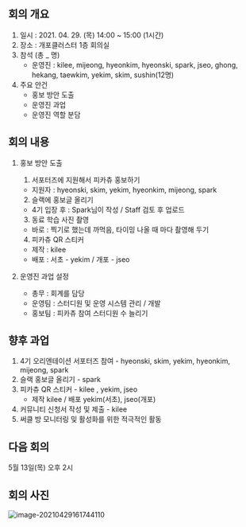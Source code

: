 ## 회의 개요
1. 일시 : 2021. 04. 29. (목) 14:00 ~ 15:00 (1시간)
2. 장소 : 개포클러스터 1층 회의실
3. 참석 (총 _ 명)
   - 운영진 : kilee, mijeong, hyeonkim, hyeonski, spark, jseo, ghong, hekang, taewkim, yekim, skim, sushin(12명)
4. 주요 안건
	- 홍보 방안 도출
	- 운영진 과업 
	- 운영진 역할 분담
## 회의 내용

1. 홍보 방안 도출

   1)  서포터즈에 지원해서 피카츄 홍보하기

   - 지원자 : hyeonski, skim, yekim, hyeonkim, mijeong, spark

   2) 슬랙에 홍보글 올리기

   - 4기 입장 후 : Spark님이 작성 / Staff 검토 후 업로드

   3) 동료 학습 사진 촬영

   - 바로 : 찍기로 했는데 까먹음, 타이밍 나올 때 마다 촬영해 두기

   4) 피카츄 QR 스티커

   - 제작 : kilee 
   - 배포 : 서초 - yekim / 개포 - jseo

2. 운영진 과업 설정

   - 총무 : 회계를 담당
   - 운영팀 : 스터디원 및 운영 시스템 관리 / 개발
   - 홍보팀 : 피카츄 참여 스터디원 수 늘리기

## 향후 과업

1. 4기 오리엔테이션 서포터즈 참여 - hyeonski, skim, yekim, hyeonkim, mijeong, spark
2. 슬랙 홍보글 올리기 - spark
3. 피카츄 QR 스티커 - kilee , yekim, jseo
   - 제작 kilee / 배포 yekim(서초),  jseo(개포)
4. 커뮤니티 신청서 작성 및 제출 - kilee
5. 써클 방 모니터링 및 활성화를 위한 적극적인 활동

## 다음 회의

5월 13일(목) 오후 2시

## 회의 사진

![image-20210429161744110](images/image-20210429161744110.png)
